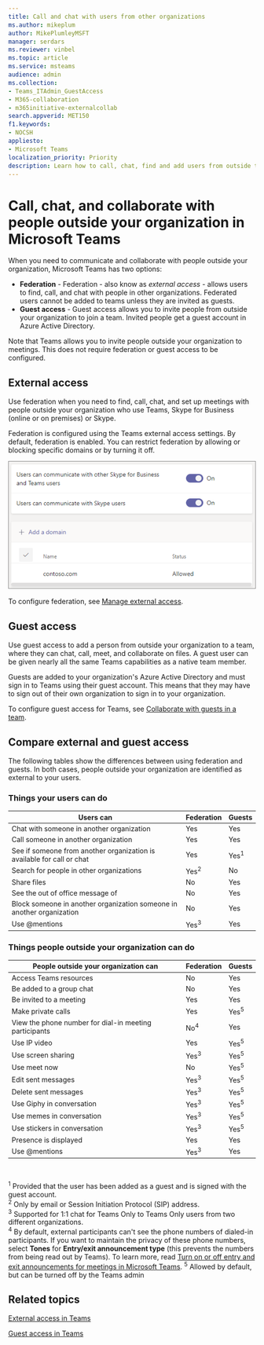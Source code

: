 ```yaml
---
title: Call and chat with users from other organizations
ms.author: mikeplum
author: MikePlumleyMSFT
manager: serdars
ms.reviewer: vinbel
ms.topic: article
ms.service: msteams
audience: admin
ms.collection: 
- Teams_ITAdmin_GuestAccess
- M365-collaboration
- m365initiative-externalcollab
search.appverid: MET150
f1.keywords:
- NOCSH
appliesto: 
- Microsoft Teams
localization_priority: Priority
description: Learn how to call, chat, find and add users from outside the organization in Microsoft Teams using federation and guest access.
---
```


# Call, chat, and collaborate with people outside your organization in Microsoft Teams

When you need to communicate and collaborate with people outside your organization, Microsoft Teams has two options:

- **Federation** - Federation - also know as *external access* - allows users to find, call, and chat with people in other organizations. Federated users cannot be added to teams unless they are invited as guests.
- **Guest access** - Guest access allows you to invite people from outside your organization to join a team. Invited people get a guest account in Azure Active Directory.

Note that Teams allows you to invite people outside your organization to meetings. This does not require federation or guest access to be configured.

## External access

Use federation when you need to find, call, chat, and set up meetings with people outside your organization who use Teams, Skype for Business (online or on premises) or Skype. 

Federation is configured using the Teams external access settings. By default, federation is enabled. You can restrict federation by allowing or blocking specific domains or by turning it off.

![Screenshot of external access settings](media/external-access-federation-settings.png)

To configure federation, see [Manage external access](manage-external-access.md). 

## Guest access

Use guest access to add a person from outside your organization to a team, where they can chat, call, meet, and collaborate on files. A guest user can be given nearly all the same Teams capabilities as a native team member.

Guests are added to your organization's Azure Active Directory and must sign in to Teams using their guest account. This means that they may have to sign out of their own organization to sign in to your organization.

To configure guest access for Teams, see [Collaborate with guests in a team](https://docs.microsoft.com/microsoft-365/solutions/collaborate-as-team).

## Compare external and guest access

The following tables show the differences between using federation and guests. In both cases, people outside your organization are identified as external to your users.

### Things your users can do

| Users can | Federation | Guests |
|---------|-----------------------|--------------------|
| Chat with someone in another organization | Yes | Yes |
| Call someone in another organization | Yes | Yes |
| See if someone from another organization is available for call or chat | Yes | Yes<sup>1</sup> |
| Search for people in other organizations | Yes<sup>2</sup> | No |
| Share files | No | Yes |
| See the out of office message of | No | Yes |
| Block someone in another organization someone in another organization | No | Yes |
| Use @mentions | Yes<sup>3</sup> | Yes |

### Things people outside your organization can do

| People outside your organization can | Federation | Guests |
|---------|-----------------------|--------------------|
| Access Teams resources | No | Yes |
| Be added to a group chat | No | Yes |
| Be invited to a meeting | Yes | Yes |
| Make private calls | Yes | Yes<sup>5</sup> |
| View the phone number for dial-in meeting participants | No<sup>4</sup> | Yes |
| Use IP video | Yes | Yes<sup>5</sup> |
| Use screen sharing | Yes<sup>3</sup> | Yes<sup>5</sup> |
| Use meet now | No | Yes<sup>5</sup> |
| Edit sent messages | Yes<sup>3</sup> | Yes<sup>5</sup> |
| Delete sent messages | Yes<sup>3</sup> | Yes<sup>5</sup> |
| Use Giphy in conversation | Yes<sup>3</sup> | Yes<sup>5</sup> |
| Use memes in conversation | Yes<sup>3</sup> | Yes<sup>5</sup> |
| Use stickers in conversation | Yes<sup>3</sup> | Yes<sup>5</sup> |
| Presence is displayed | Yes | Yes |
| Use @mentions | Yes<sup>3</sup> | Yes |

<br>

<sup>1</sup> Provided that the user has been added as a guest and is signed with the guest account.<br>
<sup>2</sup> Only by email or Session Initiation Protocol (SIP) address.<br>
<sup>3</sup> Supported for 1:1 chat for Teams Only to Teams Only users from two different organizations. <br>
<sup>4</sup> By default, external participants can't see the phone numbers of dialed-in participants. If you want to maintain the privacy of these phone numbers, select **Tones** for **Entry/exit announcement type** (this prevents the numbers from being read out by Teams). To learn more, read [Turn on or off entry and exit announcements for meetings in Microsoft Teams](turn-on-or-off-entry-and-exit-announcements-for-meetings-in-teams.md).
<sup>5</sup> Allowed by default, but can be turned off by the Teams admin

## Related topics

[External access in Teams](manage-external-access.md)

[Guest access in Teams](guest-access.md)

